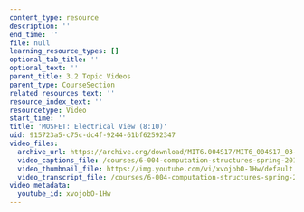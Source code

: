 ```yaml
---
content_type: resource
description: ''
end_time: ''
file: null
learning_resource_types: []
optional_tab_title: ''
optional_text: ''
parent_title: 3.2 Topic Videos
parent_type: CourseSection
related_resources_text: ''
resource_index_text: ''
resourcetype: Video
start_time: ''
title: 'MOSFET: Electrical View (8:10)'
uid: 915723a5-c75c-dc4f-9244-61bf62592347
video_files:
  archive_url: https://archive.org/download/MIT6.004S17/MIT6_004S17_03-02-02_300k.mp4
  video_captions_file: /courses/6-004-computation-structures-spring-2017/7e0426bc1f825cb4a9df1fe2c7ca6893_xvojobO-1Hw.vtt
  video_thumbnail_file: https://img.youtube.com/vi/xvojobO-1Hw/default.jpg
  video_transcript_file: /courses/6-004-computation-structures-spring-2017/37d996acffe34616771f15f7834e33b0_xvojobO-1Hw.pdf
video_metadata:
  youtube_id: xvojobO-1Hw
---
```

